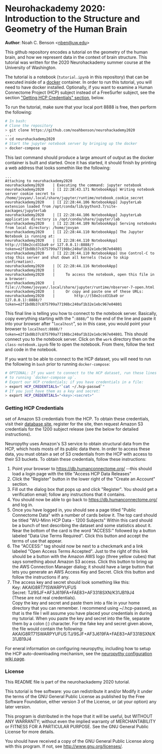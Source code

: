 # Neurohackademy 2020: Introduction to the Structure and Geometry of the Human Brain

**Author**: Noah C. Benson &lt;[nben@uw.edu](mailto:nben@uw.edu)&gt;

This github repository encodes a tutorial on the geometry of the
human brain, and how we represent data in the context of brain structure.
This tutorial was written for the 2020 Neurohackademy summer course at 
the University of Washington.

The tutorial is a notebook (`tutorial.ipynb` in this repository) that
can be executed inside of a [docker](https://docker.com/) container. In order to
run this tutorial, you will need to have docker installed. Optionally, if you want
to examine a Human Connectome Project (HCP) subject instead of a FreeSurfer subject,
see the section ["Getting HCP Credentials" section](#credentials), below.

To run the tutorial, make sure that your local port 8888 is free, then perform
the following:

```bash
# In bash:
# Clone the repository
> git clone https://github.com/noahbenson/neurohackademy2020
...
> cd neurohackademy2020
# Start the jupyter notebook server by bringing up the docker
> docker-compose up
```

This last command should produce a large amount of output as the docker container is built
and started. Once it has started, it should finish by printing a web address that looks
somethin like the following:

```
...
Attaching to neurohackademy2020
neurohackademy2020    | Executing the command: jupyter notebook
neurohackademy2020    | [I 22:28:43.171 NotebookApp] Writing notebook server cookie secret to /home/jovyan/.local/share/jupyter/runtime/notebook_cookie_secret
neurohackademy2020    | [I 22:28:44.106 NotebookApp] JupyterLab extension loaded from /opt/conda/lib/python3.7/site-packages/jupyterlab
neurohackademy2020    | [I 22:28:44.106 NotebookApp] JupyterLab application directory is /opt/conda/share/jupyter/lab
neurohackademy2020    | [I 22:28:44.109 NotebookApp] Serving notebooks from local directory: /home/jovyan
neurohackademy2020    | [I 22:28:44.110 NotebookApp] The Jupyter Notebook is running at:
neurohackademy2020    | [I 22:28:44.110 NotebookApp] http://(58e2ccd31ba9 or 127.0.0.1):8888/?token=e2f1bd8b37c875799a77198bc240af1b32e1ebc967e04801
neurohackademy2020    | [I 22:28:44.110 NotebookApp] Use Control-C to stop this server and shut down all kernels (twice to skip confirmation).
neurohackademy2020    | [C 22:28:44.116 NotebookApp]
neurohackademy2020    |
neurohackademy2020    |     To access the notebook, open this file in a browser:
neurohackademy2020    |         file:///home/jovyan/.local/share/jupyter/runtime/nbserver-7-open.html
neurohackademy2020    |     Or copy and paste one of these URLs:
neurohackademy2020    |         http://(58e2ccd31ba9 or 127.0.0.1):8888/?token=e2f1bd8b37c875799a77198bc240af1b32e1ebc967e04801
```

This final line is telling you how to connect to the notebook server. Basically, copy
everything starting with the "`:8888/`" to the end of the line and paste it into your
browser after "`localhost`", so in this case, you would point your browser to
`localhost:8888/?token=e2f1bd8b37c875799a77198bc240af1b32e1ebc967e04801`. This should
connect you to the notebook server. Click on the `work` directory then on the
`class-notebook.ipynb` file to open the notebook. From there, follow the text and
code in the notebook.

If you want to be able to connect to the HCP dataset, you will need to run the following
in `bash` prior to running `docker-compose`:

```bash
# OPTIONAL: If you want to connect to the HCP dataset, run these lines prior
# to running `docker-compose up`.
# Export our HCP credentials; if you have credentials in a file:
> export HCP_CREDENTIALS="`cat ~/.hcp-passwd`"
# If you just have them as a key and secret:
> export HCP_CREDENTIALS="<key>:<secret>"
```


### <a name="credentials"></a> Getting HCP Credentials


set of Amazon S3 credentials from the HCP. To obtain these credentials, visit
their [database site](https://db.humanconnectome.org/), register for the site,
then request Amazon S3 credentials for the 1200 subject release (see the
 below for detailed
instructions).

Neuropythy uses Amazon's S3 service to obtain structural data from the HCP,
which hosts mosts of its public data there. In order to access these data, you
must obtain a set of S3 credentials from the HCP with access to their S3
buckets. To obtain these credentials, follow these instructions:

1. Point your browser to https://db.humanconnectome.org/ --this should load a
   login page with the title "Access HCP Data Releases"
2. Click the "Register" button in the lower right of the "Create an Account"
   section.
3. Fill out the dialog box that pops up and click "Register". You should get
   a verification email; follow any instructions that it contains.
4. You should now be able to go back to https://db.humanconnectome.org/ and
   log in.
5. Once you have logged in, you should see a page titled "Public Connectome
   Data" with a number of cards below it. The top card should be titled
   "WU-Minn HCP Data - 1200 Subjects" Within this card should be a bunch of
   text describing the dataset and some statistics about it. Near the bottom
   of the card is the word "ACCESS:" followed by a button labeled "Data Use
   Terms Required". Click this button and accept the terms of use that
   appear.
6. The "ACCESS:" tag should now be next to a checkmark and a link labeled
   "Open Access Terms Accepted". Just to the right of this link should be a
   button with the Amazon AWS logo (three yellow cubes) that says something
   about Amazon S3 access. Click this button to bring up the AWS Connection
   Manager dialog; it should have a large button that lets you generate an
   AWS Access Key and Secret. Click this button and follow the instructions
   if any.
7. The access key and secret should look something like this:  
   Key: AKAIG8RT71SWARPYUFUS  
   Secret: TJ/9SJF+AF3J619FA+FAE83+AF3318SXN/K31JB19J4  
   (These are not real credentials).  
   Copy the key and secret and paste them into a file in your home
   directory that you can remember. I recommend using ~/.hcp-passwd, as that
   is the file I will assume you have placed your credentials in during my
   tutorial. When you paste the key and secret into the file, separate them
   by a colon (:) character. For the fake key and secret given above, the
   file would contain the following:  
   AKAIG8RT71SWARPYUFUS:TJ/9SJF+AF3J619FA+FAE83+AF3318SXN/K31JB19J4

For eneral information on configuring neuropythy, including how to setup the HCP
auto-downloading mechanism, see the [neuropythy configuration wiki
page](https://github.com/noahbenson/neuropythy/wiki/Configuration).

### License 

This README file is part of the neurohackademy 2020 tutorial.

This tutorial is free software: you can redistribute it and/or Modify it under
the terms of the GNU General Public License as published by the Free Software
Foundation, either version 3 of the License, or (at your option) any later
version.

This program is distributed in the hope that it will be useful, but WITHOUT ANY
WARRANTY; without even the implied warranty of MERCHANTABILITY or FITNESS FOR A
PARTICULAR PURPOSE.  See the GNU General Public License for more details.

You should have received a copy of the GNU General Public License along with
this program.  If not, see <http://www.gnu.org/licenses/>.

